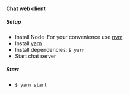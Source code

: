 #### Chat web client

##### Setup
  * Install Node. For your convenience use [nvm](https://github.com/creationix/nvm#installation).
  * Install [yarn](https://yarnpkg.com/lang/en/docs/install/)
  * Install dependencies: `$ yarn`
  * Start chat server

##### Start
  * `$ yarn start`
